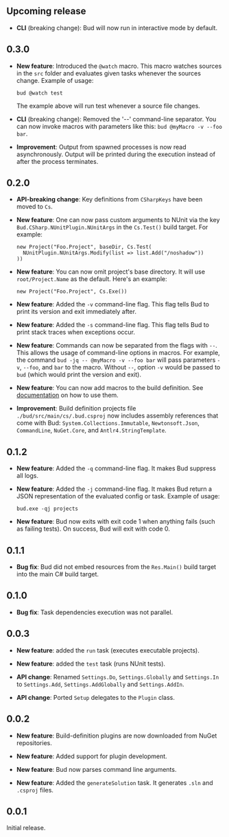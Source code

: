 ## Upcoming release

- __CLI__ (breaking change): Bud will now run in interactive mode by default.

## 0.3.0

- __New feature__: Introduced the `@watch` macro. This macro watches sources in the `src` folder and evaluates given tasks whenever the sources change. Example of usage:


    ```language-bash
    bud @watch test
    ```

    The example above will run test whenever a source file changes.

- __CLI__ (breaking change): Removed the '--' command-line separator. You can now invoke macros with parameters like this: `bud @myMacro -v --foo bar`.

- __Improvement__: Output from spawned processes is now read asynchronously. Output will be printed during the execution instead of after the process terminates.

## 0.2.0

- __API-breaking change__: Key definitions from `CSharpKeys` have been moved to `Cs`.

- __New feature__: One can now pass custom arguments to NUnit via the key `Bud.CSharp.NUnitPlugin.NUnitArgs` in the `Cs.Test()` build target. For example:

    ```language-csharp
    new Project("Foo.Project", baseDir, Cs.Test(
      NUnitPlugin.NUnitArgs.Modify(list => list.Add("/noshadow"))
    ))
    ```

- __New feature__: You can now omit project's base directory. It will use `root/Project.Name` as the default. Here's an example:

    ```language-csharp
    new Project("Foo.Project", Cs.Exe())
    ```

- __New feature__: Added the `-v` command-line flag. This flag tells Bud to print its version and exit immediately after.

- __New feature__: Added the `-s` command-line flag. This flag tells Bud to print stack traces when exceptions occur.

- __New feature__: Commands can now be separated from the flags with `--`. This allows the usage of command-line options in macros. For example, the command `bud -jq -- @myMacro -v --foo bar` will pass parameters `-v`, `--foo`, and `bar` to the macro. Without `--`, option `-v` would be passed to `bud` (which would print the version and exit).

- __New feature__: You can now add macros to the build definition. See [documentation](http://bud.urbas.si/Docs/Guide#Macros) on how to use them.

- __Improvement__: Build definition projects file `./bud/src/main/cs/.bud.csproj` now includes assembly references that come with Bud: `System.Collections.Immutable`, `Newtonsoft.Json`, `CommandLine`, `NuGet.Core`, and `Antlr4.StringTemplate`.

## 0.1.2

- __New feature__: Added the `-q` command-line flag. It makes Bud suppress all logs.

- __New feature__: Added the `-j` command-line flag. It makes Bud return a JSON representation of the evaluated config or task. Example of usage:

    ```
    bud.exe -qj projects
    ```

- __New feature__: Bud now exits with exit code 1 when anything fails (such as failing tests). On success, Bud will exit with code 0.

## 0.1.1

- __Bug fix__: Bud did not embed resources from the `Res.Main()` build target into the main C# build target.

## 0.1.0

- __Bug fix__: Task dependencies execution was not parallel.

## 0.0.3

- __New feature__: added the `run` task (executes executable projects).

- __New feature__: added the `test` task (runs NUnit tests).

- __API change__: Renamed `Settings.Do`, `Settings.Globally` and `Settings.In` to `Settings.Add`, `Settings.AddGlobally` and `Settings.AddIn`.

- __API change__: Ported `Setup` delegates to the `Plugin` class.

## 0.0.2

- __New feature__: Build-definition plugins are now downloaded from NuGet repositories.

- __New feature__: Added support for plugin development.

- __New feature__: Bud now parses command line arguments.

- __New feature__: Added the `generateSolution` task. It generates `.sln` and `.csproj` files.

## 0.0.1

Initial release.
